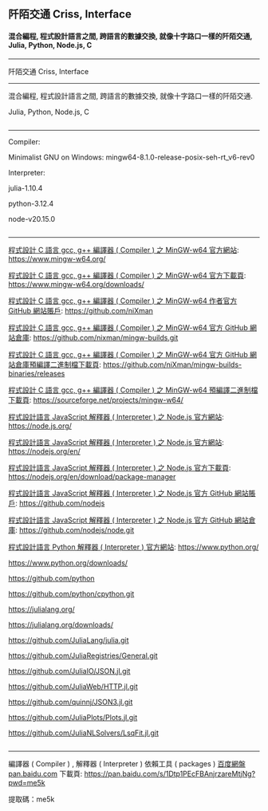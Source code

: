 ## 阡陌交通 Criss, Interface
#### 混合編程, 程式設計語言之間, 跨語言的數據交換, 就像十字路口一樣的阡陌交通, Julia, Python, Node.js, C
---
<p word-wrap: break-word; word-break: break-all; overflow-x: hidden; overflow-x: hidden;>
阡陌交通 Criss, Interface
</p>

---

混合編程, 程式設計語言之間, 跨語言的數據交換, 就像十字路口一樣的阡陌交通.

Julia, Python, Node.js, C

![]()

---

Compiler:

Minimalist GNU on Windows: mingw64-8.1.0-release-posix-seh-rt_v6-rev0

Interpreter:

julia-1.10.4

python-3.12.4

node-v20.15.0

![]()

---

[程式設計 C 語言 gcc, g++ 編譯器 ( Compiler ) 之 MinGW-w64 官方網站](https://www.mingw-w64.org/): 
https://www.mingw-w64.org/

[程式設計 C 語言 gcc, g++ 編譯器 ( Compiler ) 之 MinGW-w64 官方下載頁](https://www.mingw-w64.org/downloads/): 
https://www.mingw-w64.org/downloads/

[程式設計 C 語言 gcc, g++ 編譯器 ( Compiler ) 之 MinGW-w64 作者官方 GitHub 網站賬戶](https://github.com/niXman): 
https://github.com/niXman

[程式設計 C 語言 gcc, g++ 編譯器 ( Compiler ) 之 MinGW-w64 官方 GitHub 網站倉庫](https://github.com/nixman/mingw-builds): 
https://github.com/nixman/mingw-builds.git

[程式設計 C 語言 gcc, g++ 編譯器 ( Compiler ) 之 MinGW-w64 官方 GitHub 網站倉庫預編譯二進制檔下載頁](https://github.com/niXman/mingw-builds-binaries/releases): 
https://github.com/niXman/mingw-builds-binaries/releases

[程式設計 C 語言 gcc, g++ 編譯器 ( Compiler ) 之 MinGW-w64 預編譯二進制檔下載頁](https://sourceforge.net/projects/mingw-w64/): 
https://sourceforge.net/projects/mingw-w64/

[程式設計語言 JavaScript 解釋器 ( Interpreter ) 之 Node.js 官方網站](https://node.js.org/): 
https://node.js.org/

[程式設計語言 JavaScript 解釋器 ( Interpreter ) 之 Node.js 官方網站](https://nodejs.org/en/): 
https://nodejs.org/en/

[程式設計語言 JavaScript 解釋器 ( Interpreter ) 之 Node.js 官方下載頁](https://nodejs.org/en/download/package-manager): 
https://nodejs.org/en/download/package-manager

[程式設計語言 JavaScript 解釋器 ( Interpreter ) 之 Node.js 官方 GitHub 網站賬戶](https://github.com/nodejs): 
https://github.com/nodejs

[程式設計語言 JavaScript 解釋器 ( Interpreter ) 之 Node.js 官方 GitHub 網站倉庫](https://github.com/nodejs/node): 
https://github.com/nodejs/node.git

[程式設計語言 Python 解釋器 ( Interpreter ) 官方網站](https://www.python.org/): 
https://www.python.org/

[](https://www.python.org/downloads/)

https://www.python.org/downloads/

[](https://github.com/python)

https://github.com/python

[](https://github.com/python/cpython)

https://github.com/python/cpython.git

[](https://julialang.org/)

https://julialang.org/

[](https://julialang.org/downloads/)

https://julialang.org/downloads/

[](https://github.com/JuliaLang/julia.git)

https://github.com/JuliaLang/julia.git

[](https://github.com/JuliaRegistries/General.git)

https://github.com/JuliaRegistries/General.git

[](https://github.com/JuliaIO/JSON.jl.git)

https://github.com/JuliaIO/JSON.jl.git

[](https://github.com/JuliaWeb/HTTP.jl.git)

https://github.com/JuliaWeb/HTTP.jl.git

[](https://github.com/quinnj/JSON3.jl.git)

https://github.com/quinnj/JSON3.jl.git

[](https://github.com/JuliaPlots/Plots.jl.git)

https://github.com/JuliaPlots/Plots.jl.git

[](https://github.com/JuliaNLSolvers/LsqFit.jl.git)

https://github.com/JuliaNLSolvers/LsqFit.jl.git

![]()

---

編譯器 ( Compiler ) , 解釋器 ( Interpreter ) 依賴工具 ( packages ) [百度網盤 pan.baidu.com](https://pan.baidu.com/s/1Dtp1PEcFBAnjrzareMtjNg?pwd=me5k) 下載頁: 
https://pan.baidu.com/s/1Dtp1PEcFBAnjrzareMtjNg?pwd=me5k

提取碼：me5k
